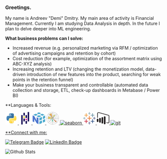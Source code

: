 ### Greetings.

My name is Andreev "Demi" Dmitry.
My main area of activity is Financial Management.
Currently I am studying Data Analysis in depth.
In the future I plan to delve deeper into ML engineering.

**What business problems can I solve:**

* Increased revenue (e.g. personalized marketing via RFM / 
  optimization of advertising campaigns and retention by cohort)
* Cost reduction (for example, optimization of the assortment matrix using ABC-XYZ analysis)
* Increasing retention and LTV (changing the monetization model, 
  data-driven introduction of new features into the product, searching for weak points in the retention funnel)
* Make your business transparent and controllable (automated data collection and storage, 
  ETL, check-up dashboards in Metabase / Power BI)

**Languages & Tools:

<p align="left"> 
<a href="https://www.python.org" target="_blank"> <img src="https://raw.githubusercontent.com/devicons/devicon/master/icons/python/python-original.svg" alt="python" width="40" height="40"/> </a>
<a href="https://pandas.pydata.org/" target="_blank" rel="noreferrer"> <img src="https://raw.githubusercontent.com/devicons/devicon/2ae2a900d2f041da66e950e4d48052658d850630/icons/pandas/pandas-original.svg" alt="pandas" width="40" height="40"/> </a> 
<a href="https://numpy.org/" target="_blank" rel="noreferrer"> <img src="https://raw.githubusercontent.com/mrankitgupta/mrankitgupta/2a582d085b324cff4917325112229027309ecae3/Numpy-logo.svg" alt="numpy" width="40" height="40"/> </a> 
<a href="https://matplotlib.org/" target="_blank" rel="noreferrer"> <img src="https://raw.githubusercontent.com/mrankitgupta/mrankitgupta/1331979c3208a15be2c2a6177ffc38ced3d6b434/Matplotlib_icon.svg" alt="matplotlib" width="40" height="40"/> </a> 
<a href="https://seaborn.pydata.org" target="_blank" rel="noreferrer"> <img src="https://seaborn.pydata.org/_images/logo-mark-lightbg.svg" alt="seaborn" width="40" height="40"/> </a>
<a href="https://www.tableau.com/" target="_blank" rel="noreferrer"> <img src="https://raw.githubusercontent.com/mrankitgupta/mrankitgupta/a768d6bf0a001f03327578ae12f8867e4056cbaf/tableau-software.svg" alt="tableau" width="40" height="40"/> </a>
<a href="https://powerbi.microsoft.com/en-us/" target="_blank" rel="noreferrer"> <img src="https://raw.githubusercontent.com/mrankitgupta/mrankitgupta/a768d6bf0a001f03327578ae12f8867e4056cbaf/power-bi.svg" alt="powerbi" width="40" height="40"/> </a>
<a href="https://git-scm.com/" target="_blank"> <img src="https://www.vectorlogo.zone/logos/git-scm/git-scm-icon.svg" alt="git" width="40" height="40"/>
</p>

**Connect with me:

[![Telegram Badge](https://img.shields.io/badge/-demi7-blue?style=flat-square&logo=Telegram&logoColor=white&link=https://www.t.me/demi7)](https://www.t.me/demi7)
[![LinkedIn Badge](https://img.shields.io/badge/-Dmitry%20Andreev-blue?style=flat-square&logo=LinkedIn&logoColor=white&link=https://www.linkedin.com/in/dmitriy-andreev-4a673298/)](https://www.linkedin.com/in/dmitriy-andreev-4a673298/)

![Github Stats](https://github-readme-stats.vercel.app/api?username=DemiAnderson&count_private=true&show_icons=true&include_all_commits=true)

<!--
**DemiAnderson/DemiAnderson** is a ✨ _special_ ✨ repository because its `README.md` (this file) appears on your GitHub profile.

Here are some ideas to get you started:

- 🔭 I’m currently working on ...
- 🌱 I’m currently learning ...
- 👯 I’m looking to collaborate on ...
- 🤔 I’m looking for help with ...
- 💬 Ask me about ...
- 📫 How to reach me: ...
- 😄 Pronouns: ...
- ⚡ Fun fact: ...
-->
